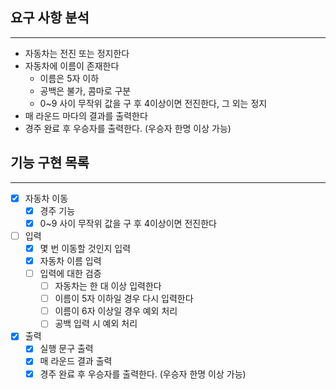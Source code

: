 ## 요구 사항 분석
<hr>

- 자동차는 전진 또는 정지한다
- 자동차에 이름이 존재한다  
  - 이름은 5자 이하  
  - 공백은 불가, 콤마로 구분  
  - 0~9 사이 무작위 값을 구 후 4이상이면 전진한다, 그 외는 정지
- 매 라운드 마다의 결과를 출력한다
- 경주 완료 후 우승자를 출력한다. (우승자 한명 이상 가능)

## 기능 구현 목록
<hr>

- [x] 자동차 이동    
  - [x] 경주 기능      
  - [x] 0~9 사이 무작위 값을 구 후 4이상이면 전진한다
- [ ] 입력    
  - [x] 몇 번 이동할 것인지 입력    
  - [x] 자동차 이름 입력    
  - [ ] 입력에 대한 검증      
    - [ ] 자동차는 한 대 이상 입력한다      
    - [ ] 이름이 5자 이하일 경우 다시 입력한다
    - [ ] 이름이 6자 이상일 경우 예외 처리
    - [ ] 공백 입력 시 예외 처리
- [x] 출력
  - [x] 실행 문구 출력  
  - [x] 매 라운드 결과 출력  
  - [x] 경주 완료 후 우승자를 출력한다. (우승자 한명 이상 가능)